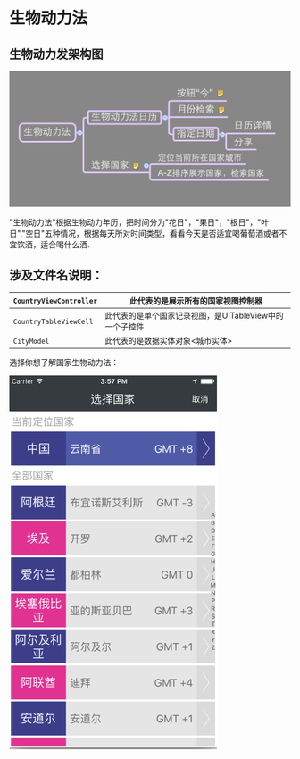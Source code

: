 # 生物动力法


## 生物动力发架构图

![生物动力法](生物动力法.png)


"生物动力法"根据生物动力年历，把时间分为"花日"，"果日"，"根日"，"叶日","空日"五种情况，根据每天所对时间类型，看看今天是否适宜喝葡萄酒或者不宜饮酒，适合喝什么酒.


## 涉及文件名说明：

| ```CountryViewController``` | 此代表的是展示所有的国家视图控制器 |
| -- | -- |
| ```CountryTableViewCell``` | 此代表的是单个国家记录视图，是UITableView中的一个子控件 |
| ```CityModel``` | 此代表的是数据实体对象<城市实体> |






选择你想了解国家生物动力法：

![选择国家](国家.png)




